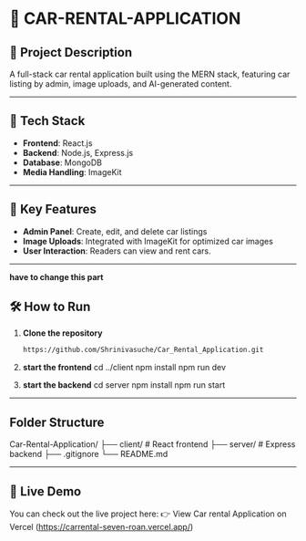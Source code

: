 # 🚀 CAR-RENTAL-APPLICATION


## 📘 Project Description
A full-stack car rental application built using the MERN stack,
featuring car listing by admin, image uploads, and AI-generated content.

---------------

## 🔧 Tech Stack
- **Frontend**: React.js  
- **Backend**: Node.js, Express.js  
- **Database**: MongoDB  
- **Media Handling**: ImageKit 

---------------

## 🌟 Key Features

- **Admin Panel**: Create, edit, and delete car listings 
- **Image Uploads**: Integrated with ImageKit for optimized car images    
- **User Interaction**: Readers can view and rent cars. 

---------------
**have to change this part**

## 🛠️ How to Run

1. **Clone the repository**
   ```bash
   https://github.com/Shrinivasuche/Car_Rental_Application.git

2. **start the frontend**
   cd ../client
   npm install
   npm run dev

3. **start the backend**
   cd server
   npm install
   npm run start

---------------

## Folder Structure
Car-Rental-Application/
├── client/      # React frontend
├── server/      # Express backend
├── .gitignore
└── README.md

---------------

## 🔗 Live Demo

You can check out the live project here:
👉 View Car rental Application on Vercel  (https://carrental-seven-roan.vercel.app/)
